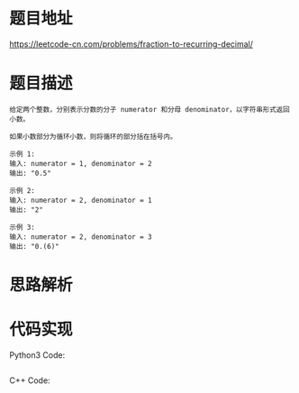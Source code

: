 # **题目地址**
https://leetcode-cn.com/problems/fraction-to-recurring-decimal/
# **题目描述**
```
给定两个整数，分别表示分数的分子 numerator 和分母 denominator，以字符串形式返回小数。

如果小数部分为循环小数，则将循环的部分括在括号内。

示例 1:
输入: numerator = 1, denominator = 2
输出: "0.5"

示例 2:
输入: numerator = 2, denominator = 1
输出: "2"

示例 3:
输入: numerator = 2, denominator = 3
输出: "0.(6)"
```
# **思路解析**
# **代码实现**
Python3 Code:
```

```
C++ Code:
```

```
